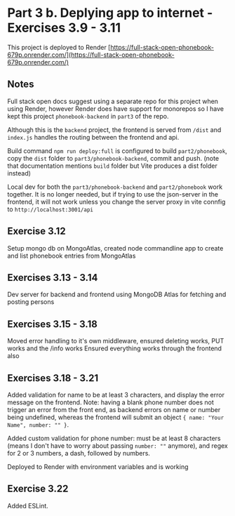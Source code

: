 # Part 3 b. Deplying app to internet - Exercises 3.9 - 3.11

This project is deployed to Render
[https://full-stack-open-phonebook-679p.onrender.com/](https://full-stack-open-phonebook-679p.onrender.com/)

## Notes

Full stack open docs suggest using a separate repo for this project when using Render, however Render does have support for monorepos so I have kept this project `phonebook-backend` in `part3` of the repo.

Although this is the `backend` project, the frontend is served from `/dist` and `index.js` handles the routing between the frontend and api.

Build command `npm run deploy:full` is configured to build `part2/phonebook`, copy the `dist` folder to `part3/phonebook-backend`, commit and push. (note that documentation mentions `build` folder but Vite produces a dist folder instead)

Local dev for both the `part3/phonebook-backend` and `part2/phonebook` work together. It is no longer needed, but if trying to use the json-server in the frontend, it will not work unless you change the server proxy in vite connfig to `http://localhost:3001/api`

## Exercise 3.12

Setup mongo db on MongoAtlas, created node commandline app to create and list phonebook entries from MongoAtlas

## Exercises 3.13 - 3.14

Dev server for backend and frontend using MongoDB Atlas for fetching and posting persons

## Exercises 3.15 - 3.18

Moved error handling to it's own middleware, ensured deleting works, PUT works and the /info works
Ensured everything works through the frontend also

## Exercises 3.18 - 3.21

Added validation for name to be at least 3 characters, and display the error message on the frontend. Note: having a blank phone number does not trigger an error from the front end, as backend errors on name or number being undefined, whereas the frontend will submit an object `{ name: "Your Name", number: "" }`.

Added custom validation for phone number: must be at least 8 characters (means I don't have to worry about passing `number: ""` anymore), and regex for 2 or 3 numbers, a dash, followed by numbers.

Deployed to Render with environment variables and is working

## Exercise 3.22

Added ESLint.

